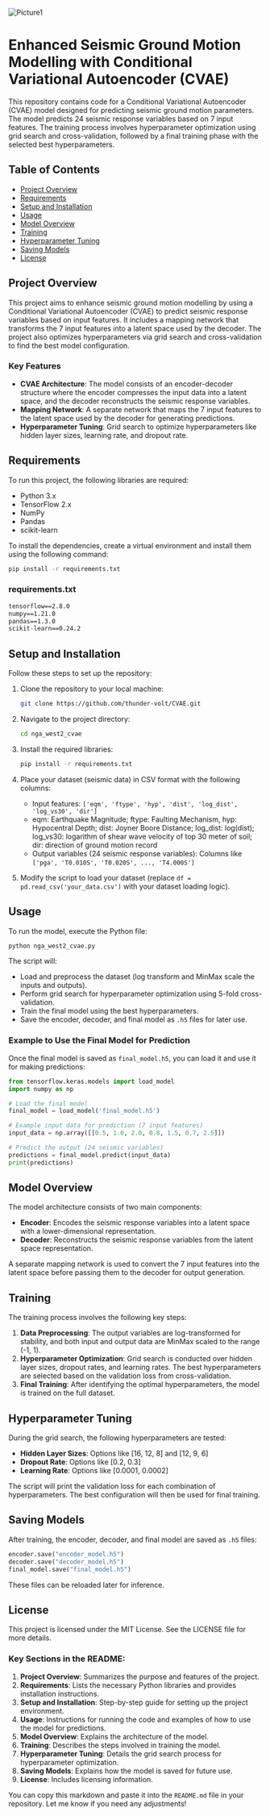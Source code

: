 ![Picture1](https://github.com/user-attachments/assets/fe14948d-b3c0-4f88-9b25-e7d94de24739)



# Enhanced Seismic Ground Motion Modelling with Conditional Variational Autoencoder (CVAE)

This repository contains code for a Conditional Variational Autoencoder (CVAE) model designed for predicting seismic ground motion parameters. The model predicts 24 seismic response variables based on 7 input features. The training process involves hyperparameter optimization using grid search and cross-validation, followed by a final training phase with the selected best hyperparameters.

## Table of Contents
- [Project Overview](#project-overview)
- [Requirements](#requirements)
- [Setup and Installation](#setup-and-installation)
- [Usage](#usage)
- [Model Overview](#model-overview)
- [Training](#training)
- [Hyperparameter Tuning](#hyperparameter-tuning)
- [Saving Models](#saving-models)
- [License](#license)

## Project Overview
This project aims to enhance seismic ground motion modelling by using a Conditional Variational Autoencoder (CVAE) to predict seismic response variables based on input features. It includes a mapping network that transforms the 7 input features into a latent space used by the decoder. The project also optimizes hyperparameters via grid search and cross-validation to find the best model configuration.

### Key Features
- **CVAE Architecture**: The model consists of an encoder-decoder structure where the encoder compresses the input data into a latent space, and the decoder reconstructs the seismic response variables.
- **Mapping Network**: A separate network that maps the 7 input features to the latent space used by the decoder for generating predictions.
- **Hyperparameter Tuning**: Grid search to optimize hyperparameters like hidden layer sizes, learning rate, and dropout rate.

## Requirements
To run this project, the following libraries are required:
- Python 3.x
- TensorFlow 2.x
- NumPy
- Pandas
- scikit-learn

To install the dependencies, create a virtual environment and install them using the following command:

```bash
pip install -r requirements.txt
```

### requirements.txt
```txt
tensorflow==2.8.0
numpy==1.21.0
pandas==1.3.0
scikit-learn==0.24.2
```

## Setup and Installation
Follow these steps to set up the repository:

1. Clone the repository to your local machine:
   ```bash
   git clone https://github.com/thunder-volt/CVAE.git
   ```

2. Navigate to the project directory:
   ```bash
   cd nga_west2_cvae
   ```

3. Install the required libraries:
   ```bash
   pip install -r requirements.txt
   ```

4. Place your dataset (seismic data) in CSV format with the following columns:
   - Input features: `['eqm', 'ftype', 'hyp', 'dist', 'log_dist', 'log_vs30', 'dir']`
   - eqm: Earthquake Magnitude; ftype: Faulting Mechanism, hyp: Hypocentral Depth; dist: Joyner Boore Distance; log_dist: log(dist); log_vs30: logarithm of shear wave velocity of top 30 meter of soil; dir: direction of ground motion record
   - Output variables (24 seismic response variables): Columns like `['pga', 'T0.010S', 'T0.020S', ..., 'T4.000S']`

5. Modify the script to load your dataset (replace `df = pd.read_csv('your_data.csv')` with your dataset loading logic).

## Usage
To run the model, execute the Python file:

```bash
python nga_west2_cvae.py
```

The script will:
- Load and preprocess the dataset (log transform and MinMax scale the inputs and outputs).
- Perform grid search for hyperparameter optimization using 5-fold cross-validation.
- Train the final model using the best hyperparameters.
- Save the encoder, decoder, and final model as `.h5` files for later use.

### Example to Use the Final Model for Prediction
Once the final model is saved as `final_model.h5`, you can load it and use it for making predictions:

```python
from tensorflow.keras.models import load_model
import numpy as np

# Load the final model
final_model = load_model('final_model.h5')

# Example input data for prediction (7 input features)
input_data = np.array([[0.5, 1.0, 2.0, 0.8, 1.5, 0.7, 2.5]])

# Predict the output (24 seismic variables)
predictions = final_model.predict(input_data)
print(predictions)
```

## Model Overview
The model architecture consists of two main components:
- **Encoder**: Encodes the seismic response variables into a latent space with a lower-dimensional representation.
- **Decoder**: Reconstructs the seismic response variables from the latent space representation.

A separate mapping network is used to convert the 7 input features into the latent space before passing them to the decoder for output generation.

## Training
The training process involves the following key steps:
1. **Data Preprocessing**: The output variables are log-transformed for stability, and both input and output data are MinMax scaled to the range (-1, 1).
2. **Hyperparameter Optimization**: Grid search is conducted over hidden layer sizes, dropout rates, and learning rates. The best hyperparameters are selected based on the validation loss from cross-validation.
3. **Final Training**: After identifying the optimal hyperparameters, the model is trained on the full dataset.

## Hyperparameter Tuning
During the grid search, the following hyperparameters are tested:
- **Hidden Layer Sizes**: Options like [16, 12, 8] and [12, 9, 6]
- **Dropout Rate**: Options like [0.2, 0.3]
- **Learning Rate**: Options like [0.0001, 0.0002]

The script will print the validation loss for each combination of hyperparameters. The best configuration will then be used for final training.

## Saving Models
After training, the encoder, decoder, and final model are saved as `.h5` files:

```python
encoder.save("encoder_model.h5")
decoder.save("decoder_model.h5")
final_model.save("final_model.h5")
```

These files can be reloaded later for inference.

## License
This project is licensed under the MIT License. See the LICENSE file for more details.


### Key Sections in the README:
1. **Project Overview**: Summarizes the purpose and features of the project.
2. **Requirements**: Lists the necessary Python libraries and provides installation instructions.
3. **Setup and Installation**: Step-by-step guide for setting up the project environment.
4. **Usage**: Instructions for running the code and examples of how to use the model for predictions.
5. **Model Overview**: Explains the architecture of the model.
6. **Training**: Describes the steps involved in training the model.
7. **Hyperparameter Tuning**: Details the grid search process for hyperparameter optimization.
8. **Saving Models**: Explains how the model is saved for future use.
9. **License**: Includes licensing information.

You can copy this markdown and paste it into the `README.md` file in your repository. Let me know if you need any adjustments!

